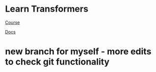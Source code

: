 # Learn Transformers

[Course](https://www.udemy.com/course/nlp-with-transformers/?couponCode=MEDIUM)

[Docs](https://jamescalam.github.io/transformers/)
# new branch for myself - more edits to check git functionality
